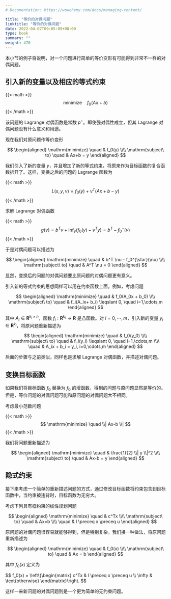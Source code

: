 ```yaml
---
# Documentation: https://wowchemy.com/docs/managing-content/

title: "等价的对偶问题"
linktitle: "等价的对偶问题"
date: 2022-04-07T09:05:09+08:00
type: book
summary: ""
weight: 470
---
```


<!--more-->

本小节的例子将说明，对一个问题进行简单的等价变形有可能得到非常不一样的对偶问题。

## 引入新的变量以及相应的等式约束

{{< math >}}
$$
\mathrm{minimize} \quad f_0(Ax+b)
$$
{{< /math >}}

该问题的 Lagrange 对偶函数是常数 $p^{\star}$。即使强对偶性成立，但其 Lagrange 对偶问题没有什么意义和用途。

现在我们对原问题作等价变形

$$
\begin{aligned}
    \mathrm{minimize} \quad & f_0(y) \\\\
    \mathrm{subject\ to} \quad & Ax+b = y
\end{aligned}
$$

我们引入了新的变量 $y$，并且增加了新的等式约束，将原来作为目标函数的复合函数拆开了。这样，变换之后的问题的 Lagrange 函数为

{{< math >}}
$$
L(x, y, \nu) = f_0(y) + \nu^T(Ax+b-y)
$$
{{< /math >}}

求解 Lagrange 对偶函数

{{< math >}}
$$
g(\nu) = b^T \nu + \inf_y (f_0(y) - \nu^T y) = b^T - f_0^{\star}(\nu)
$$
{{< /math >}}

于是对偶问题可以描述为

$$
\begin{aligned}
    \mathrm{minimize} \quad & b^T \nu - f_0^{\star}(\nu) \\\\
    \mathrm{subject\ to} \quad & A^T \nu = 0
\end{aligned}
$$

显然，变换后的问题的对偶问题要比原问题的对偶问题更有意义。

引入新的等式约束的思想同样可以用在约束函数上面。例如，考虑问题

$$
\begin{aligned}
    \mathrm{minimize} \quad & f_0(A_0x + b_0) \\\\
    \mathrm{subject\ to} \quad & f_i(A_ix+ b_i) \leqslant 0, \quad i=1,\cdots,m
\end{aligned}
$$

其中 $A_i \in \mathbf{R}^{k_i \times n}$，函数 $f_i: \mathbf{R}^{k_i} \rightarrow \mathbf{R}$ 是凸函数。对 $i=0,\cdots,m$，引入新的变量 $y_i \in \mathbf{R}^{k_i}$，将原问题重新描述为

$$
\begin{aligned}
    \mathrm{minimize} \quad & f_0(y_0) \\\\
    \mathrm{subject\ to} \quad & f_i(y_i) \leqslant 0, \quad i=1,\cdots,m \\\\
    \quad & A_ix + b_i = y_i, i=0,\cdots,m
\end{aligned}
$$

后面的步骤与之前类似，同样也是求解 Lagrange 对偶函数，并描述对偶问题。

## 变换目标函数

如果我们将目标函数 $f_0$ 替换为 $f_0$ 的增函数，得到的问题与原问题显然是等价的。但是，等价问题的对偶问题可能和原问题的对偶问题大不相同。

考虑最小范数问题

{{< math >}}
$$
\mathrm{minimize} \quad \\| Ax-b \\|
$$
{{< /math >}}

我们将问题重新描述为

$$
\begin{aligned}
    \mathrm{minimize} \quad & \frac{1}{2} \\| y \\|^2 \\\\
    \mathrm{subject\ to} \quad & Ax-b = y
\end{aligned}
$$

## 隐式约束

接下来考虑一个简单的重新描述问题的方式，通过修改目标函数将约束包含到目标函数中，当约束被违背时，目标函数为无穷大。

考虑下列具有框约束的线性规划问题

$$
\begin{aligned}
    \mathrm{minimize} \quad & c^Tx \\\\
    \mathrm{subject\ to} \quad & Ax=b \\\\
    \quad & l \preceq x \preceq u
\end{aligned}
$$

原问题的对偶问题很容易就能够得到，但是特别复杂。我们换一种做法，将原问题重新描述为

$$
\begin{aligned}
    \mathrm{minimize} \quad & f_0(x) \\\\
    \mathrm{subject\ to} \quad & Ax = b
\end{aligned}
$$

其中 $f_0(x)$ 定义为

$$
f_0(x) = \left\\{\begin{matrix}
    c^Tx & l \preceq x \preceq u \\\\
    \infty & \text{otherwise}
\end{matrix}\right.
$$

这样一来新问题的对偶问题则是一个更为简单的无约束问题。